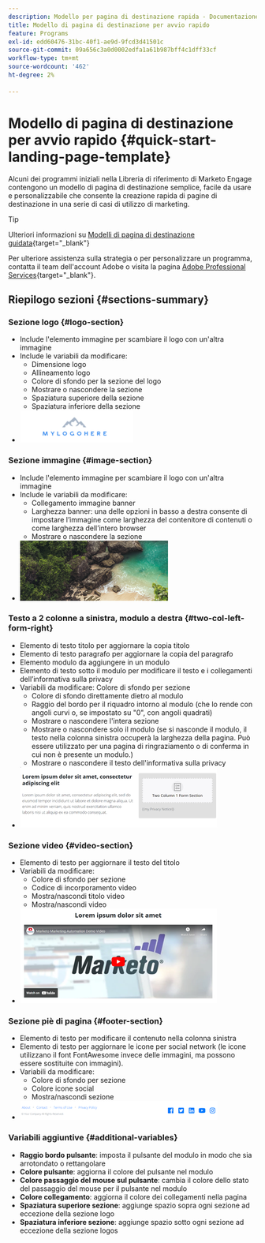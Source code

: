 ```yaml
---
description: Modello per pagina di destinazione rapida - Documentazione di Marketo - Documentazione del prodotto
title: Modello di pagina di destinazione per avvio rapido
feature: Programs
exl-id: edd60476-31bc-40f1-ae9d-9fcd3d41501c
source-git-commit: 09a656c3a0d0002edfa1a61b987bff4c1dff33cf
workflow-type: tm+mt
source-wordcount: '462'
ht-degree: 2%

---
```


# Modello di pagina di destinazione per avvio rapido {#quick-start-landing-page-template}

Alcuni dei programmi iniziali nella Libreria di riferimento di Marketo Engage contengono un modello di pagina di destinazione semplice, facile da usare e personalizzabile che consente la creazione rapida di pagine di destinazione in una serie di casi di utilizzo di marketing.

>[!TIP]
>
>Ulteriori informazioni su [Modelli di pagina di destinazione guidata](/help/marketo/product-docs/demand-generation/landing-pages/landing-page-templates/create-a-guided-landing-page-template.md){target="_blank"}

Per ulteriore assistenza sulla strategia o per personalizzare un programma, contatta il team dell&#39;account Adobe o visita la pagina [Adobe Professional Services](https://business.adobe.com/customers/consulting-services/main.html){target="_blank"}.

## Riepilogo sezioni {#sections-summary}

### Sezione logo {#logo-section}

* Include l&#39;elemento immagine per scambiare il logo con un&#39;altra immagine
* Include le variabili da modificare:
   * Dimensione logo
   * Allineamento logo
   * Colore di sfondo per la sezione del logo
   * Mostrare o nascondere la sezione
   * Spaziatura superiore della sezione
   * Spaziatura inferiore della sezione
* ![](assets/quick-start-landing-page-template-1.png)

### Sezione immagine {#image-section}

* Include l&#39;elemento immagine per scambiare il logo con un&#39;altra immagine
* Include le variabili da modificare:
   * Collegamento immagine banner
   * Larghezza banner: una delle opzioni in basso a destra consente di impostare l’immagine come larghezza del contenitore di contenuti o come larghezza dell’intero browser
   * Mostrare o nascondere la sezione
* ![](assets/quick-start-landing-page-template-2.png)

### Testo a 2 colonne a sinistra, modulo a destra {#two-col-left-form-right}

* Elemento di testo titolo per aggiornare la copia titolo
* Elemento di testo paragrafo per aggiornare la copia del paragrafo
* Elemento modulo da aggiungere in un modulo
* Elemento di testo sotto il modulo per modificare il testo e i collegamenti dell’informativa sulla privacy
* Variabili da modificare:
Colore di sfondo per sezione
   * Colore di sfondo direttamente dietro al modulo
   * Raggio del bordo per il riquadro intorno al modulo (che lo rende con angoli curvi o, se impostato su &quot;0&quot;, con angoli quadrati)
   * Mostrare o nascondere l&#39;intera sezione
   * Mostrare o nascondere solo il modulo (se si nasconde il modulo, il testo nella colonna sinistra occuperà la larghezza della pagina. Può essere utilizzato per una pagina di ringraziamento o di conferma in cui non è presente un modulo.)
   * Mostrare o nascondere il testo dell&#39;informativa sulla privacy
* ![](assets/quick-start-landing-page-template-3.png)

### Sezione video {#video-section}

* Elemento di testo per aggiornare il testo del titolo
* Variabili da modificare:
   * Colore di sfondo per sezione
   * Codice di incorporamento video
   * Mostra/nascondi titolo video
   * Mostra/nascondi video
* ![](assets/quick-start-landing-page-template-4.png)

### Sezione piè di pagina {#footer-section}

* Elemento di testo per modificare il contenuto nella colonna sinistra
* Elemento di testo per aggiornare le icone per social network (le icone utilizzano il font FontAwesome invece delle immagini, ma possono essere sostituite con immagini).
* Variabili da modificare:
   * Colore di sfondo per sezione
   * Colore icone social
   * Mostra/nascondi sezione
* ![](assets/quick-start-landing-page-template-5.png)

### Variabili aggiuntive {#additional-variables}

* **Raggio bordo pulsante**: imposta il pulsante del modulo in modo che sia arrotondato o rettangolare
* **Colore pulsante**: aggiorna il colore del pulsante nel modulo
* **Colore passaggio del mouse sul pulsante**: cambia il colore dello stato del passaggio del mouse per il pulsante nel modulo
* **Colore collegamento**: aggiorna il colore dei collegamenti nella pagina
* **Spaziatura superiore sezione**: aggiunge spazio sopra ogni sezione ad eccezione della sezione logo
* **Spaziatura inferiore sezione**: aggiunge spazio sotto ogni sezione ad eccezione della sezione logos
